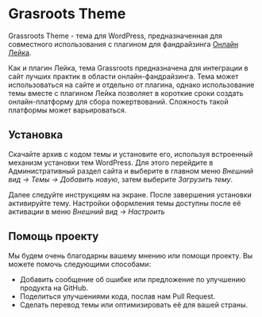 # Grasroots Theme

Grassroots Theme - тема для WordPress, предназначенная для совместного использования с плагином для фандрайзинга [Онлайн Лейка](http://leyka.te-st.ru/).

Как и плагин Лейка, тема Grassroots предназначена для интеграции в сайт лучших практик в области онлайн-фандрайзинга. Тема может использоваться на сайте и отдельно от плагина, однако использование темы вместе с плагином Лейка позволяет в короткие сроки создать онлайн-платформу для сбора пожертвований. Сложность такой платформы может варьироваться.

## Установка ##

Скачайте архив с кодом темы и установите его, используя встроенный механизм установки тем WordPress. Для этого перейдите в Административный раздел сайта и выберите в главном меню _Внешний вид -> Темы -> Добавить новую_, затем выберите _Загрузить тему_.

Далее следуйте инструкциям на экране. После завершения установки активируйте тему. Настройки оформления темы доступны после её активации в меню _Внешний вид -> Настроить_


## Помощь проекту ##

Мы будем очень благодарны вашему мнению или помощи проекту. Вы можете помочь следующими способами:

* Добавить сообщение об ошибке или предложение по улучшению продукта на GitHub.
* Поделиться улучшениями кода, послав нам Pull Request.
* Сделать перевод темы или оптимизировать её для вашей страны.
